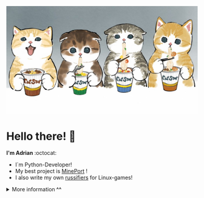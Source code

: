 ![Catz with Ramen](pics/catswithramen.jpg)
# Hello there! 👋
**I'm Adrian** :octocat:

- I`m Python-Developer!
- My best project is [MinePort][portes] !
- I also write my own [russifiers][steam] for Linux-games!


<details>
    <summary><b></b>More information<b> ^^</summary>
    <p align="center">
    <a href="#InsertText" target="_blank">
        <img alt="Top Language" src="https://github-readme-stats.vercel.app/api/top-langs/?bg_color=00000000&layout=compact&username=maccree&hide=html,&hide_border=true&title_color=4c566a&text_color=3b4252"/>
        <img alt="GitHub Stats" src="https://github-readme-stats.vercel.app/api?bg_color=00000000&username=maccree&show_icons=true&hide=issues,commits&hide_border=true&icon_color=63c5ea&title_color=4c566a&text_color=3b4252"/>
    </a>
    </p>

![Catz with cakes](pics/catswithcakes.jpg)

</details>


[portes]: htpps://github.com/maccree/MinePort
[steam]: https://steamcommunity.com/id/pr1nce55/myworkshopfiles/?section=guides
